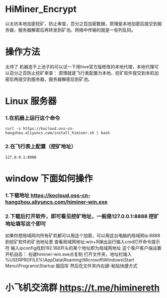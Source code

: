 # HiMiner_Encrypt
以太坊本地加密挖矿，防止审查，百分之百加密数据，原理是本地加密后提交到服务器，服务器解密后再转发到矿池。网络中传输的就是一些列乱码。

# 操作方法
太帅了
机器连不上池子的可以试一下用hive官方版修改的本地代理，本地代理可以百分之百防止挖矿审查：
原理就是飞行表配置为本地，挖矿软件提交到本机加密后再提交到服务器，服务器解密后到矿池。

# Linux 服务器
### 1.在机器上运行这个命令
```
curl -s https://kocloud.oss-cn-hangzhou.aliyuncs.com/install_himiner.sh | bash
```
### 2.在飞行表上配置（挖矿地址）
```
127.0.0.1:8888
```

# window 下面如何操作
### 1.下载地址 https://kocloud.oss-cn-hangzhou.aliyuncs.com/himiner-win.exe
### 2.下载后打开软件，即可看见挖矿地址，一般是127.0.0.1:8888 挖矿地址填写这个即可
如果你想局域网内所有矿机都可以用这个加密，可以用这台电脑的局域网ip:8888到挖矿软件的矿池地址里
查看局域网地址:win+R弹出运行输入cmd打开命令提示符 输入ipconfig找到192.168开头的某个地址即为局域网地址
这个客户客户端设置开机自启：
右键himiner-win.exe点复制
打开文件夹，地址栏输入 %USERPROFILE%\AppData\Roaming\Microsoft\Windows\Start Menu\Programs\Startup 敲回车 然后在文件夹内右键-粘贴快捷方式

# 小飞机交流群 https://t.me/himinereth
